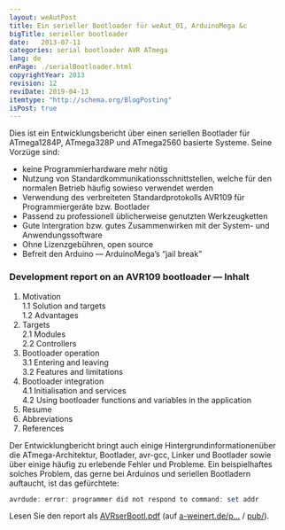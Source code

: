 ```yaml
---
layout: weAutPost
title: Ein serieller Bootloader für weAut_01, ArduinoMega &c
bigTitle: serieller bootloader
date:   2013-07-11
categories: serial bootloader AVR ATmega
lang: de
enPage: ./serialBootloader.html 
copyrightYear: 2013
revision: 12
reviDate: 2019-04-13
itemtype: "http://schema.org/BlogPosting"
isPost: true
---
```


Dies ist ein Entwicklungsbericht über einen seriellen Bootlader für ATmega1284P, ATmega328P und ATmega2560 basierte Systeme. Seine Vorzüge sind:

- keine Programmierhardware mehr nötig
- Nutzung von Standardkommunikationsschnittstellen, welche für den normalen 
  Betrieb häufig sowieso verwendet werden
- Verwendung des verbreiteten Standardprotokolls AVR109 für 
  Programmiergeräte bzw. Bootlader
- Passend zu professionell üblicherweise genutzten Werkzeugketten
- Gute Intergration bzw. gutes Zusammenwirken mit der System- und
  Anwendungssoftware
- Ohne Lizenzgebühren, open source
- Befreit den Arduino — ArduinoMega’s “jail break”

### Development report on an AVR109 bootloader — Inhalt
1. Motivation<br />
   1.1   Solution and targets<br />
   1.2   Advantages
2. Targets<br />
   2.1   Modules<br />
   2.2   Controllers
3. Bootloader operation<br />
   3.1   Entering and leaving<br />
   3.2   Features and limitations
4. Bootloader integration<br />
   4.1  Initialisation and services<br />
   4.2   Using bootloader functions and variables in the application
5.   Resume
6.   Abbreviations
7.   References

Der Entwicklungbericht bringt auch einige Hintergrundinformationenüber die ATmega-Architektur, Bootlader, avr-gcc, Linker und Bootlader sowie über einige häufig zu erlebende Fehler und Probleme. Ein beispielhaftes solches Problem, das gerne bei Arduinos und seriellen Bootladern auftaucht, ist das gefürchtete: 
```powershell
avrdude: error: programmer did not respond to command: set addr
```
Lesen Sie den report als [AVRserBootl.pdf](https://a-weinert.de/pub/AVRserBootl.pdf "full paper") (auf
[a-weinert.de/p...](https://a-weinert.de/publication_en.html "einige Publikationen von  Albrecht Weinert") 
/ [pub/](https://a-weinert.de/pub/ "download")).